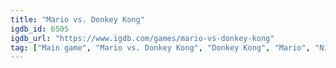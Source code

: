 ```yaml
---
title: "Mario vs. Donkey Kong"
igdb_id: 6505
igdb_url: "https://www.igdb.com/games/mario-vs-donkey-kong"
tag: ["Main game", "Mario vs. Donkey Kong", "Donkey Kong", "Mario", "Nintendo", "Nintendo Software Technology", "Platform", "Puzzle", "Single player", "Side view", "Action"]
---
```

